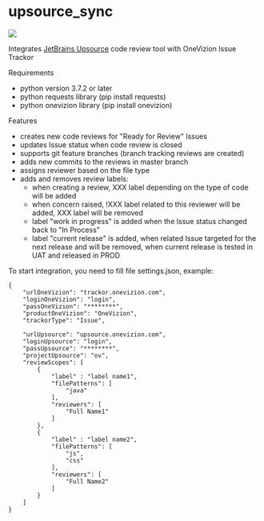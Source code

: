 # upsource_sync
![](./icon.png)

Integrates [JetBrains Upsource](https://www.jetbrains.com/upsource/) code review tool with OneVizion Issue Trackor

Requirements
- python version 3.7.2 or later
- python requests library (pip install requests)
- python onevizion library (pip install onevizion)

Features
- creates new code reviews for "Ready for Review" Issues
- updates Issue status when code review is closed
- supports git feature branches (branch tracking reviews are created)
- adds new commits to the reviews in master branch
- assigns reviewer based on the file type
- adds and removes review labels:
  + when creating a review, XXX label depending on the type of code will be added 
  + when concern raised, !XXX label related to this reviewer will be added, XXX label will be removed
  + label "work in progress" is added when the Issue status changed back to "In Process"
  + label "current release" is added, when related Issue targeted for the next release and will be removed, when current release is tested in UAT and released in PROD

To start integration, you need to fill file settings.json, example:
```
{
    "urlOneVizion": "trackor.onevizion.com",
    "loginOneVizion": "login",
    "passOneVizion": "********",
    "productOneVizion": "OneVizion",
    "trackorType": "Issue",

    "urlUpsource": "upsource.onevizion.com",
    "loginUpsource": "login",
    "passUpsource": "********",
    "projectUpsource": "ov",
    "reviewScopes": [
        {
            "label" : "label name1",
            "filePatterns": [
                "java"
            ],
            "reviewers": [
                "Full Name1"
            ]
        },
        {
            "label" : "label name2",
            "filePatterns": [
                "js",
                "css"
            ],
            "reviewers": [
                "Full Name2"
            ]
        }
    ]
}
```

